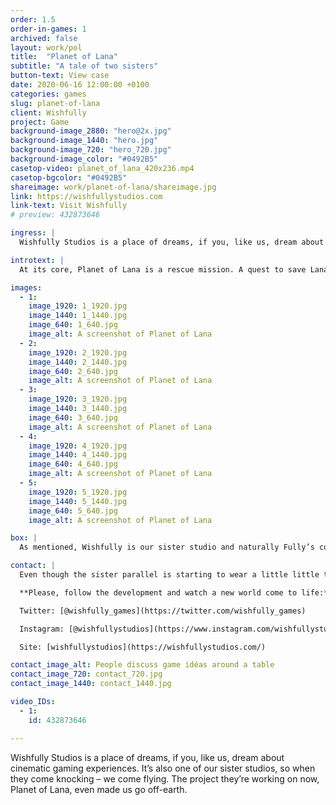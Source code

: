 ```yaml
---
order: 1.5
order-in-games: 1
archived: false
layout: work/pol
title:  "Planet of Lana"
subtitle: "A tale of two sisters"
button-text: View case
date: 2020-06-16 12:00:00 +0100
categories: games
slug: planet-of-lana
client: Wishfully
project: Game
background-image_2880: "hero@2x.jpg"
background-image_1440: "hero.jpg"
background-image_720: "hero_720.jpg"
background-image_color: "#0492B5"
casetop-video: planet_of_lana_420x236.mp4
casetop-bgcolor: "#0492B5"
shareimage: work/planet-of-lana/shareimage.jpg
link: https://wishfullystudios.com
link-text: Visit Wishfully
# preview: 432873646

ingress: |
  Wishfully Studios is a place of dreams, if you, like us, dream about cinematic gaming experiences. It’s also one of our sister studios, so when they come knocking – we come flying. The project they’re working on now, Planet of Lana, even made us go off-earth.

introtext: |
  At its core, Planet of Lana is a rescue mission. A quest to save Lana’s older sister from a newly-arrived army of sinister machines on the far side of a mysterious, extragalactic planet. And if you think that the planet is strange, you should see the creatures that inhabits it. Needles to say, we can’t wait to show you around (in 2022 when the game is finished for release).

images:
  - 1:
    image_1920: 1_1920.jpg
    image_1440: 1_1440.jpg
    image_640: 1_640.jpg
    image_alt: A screenshot of Planet of Lana
  - 2:
    image_1920: 2_1920.jpg
    image_1440: 2_1440.jpg
    image_640: 2_640.jpg
    image_alt: A screenshot of Planet of Lana
  - 3:
    image_1920: 3_1920.jpg
    image_1440: 3_1440.jpg
    image_640: 3_640.jpg
    image_alt: A screenshot of Planet of Lana
  - 4:
    image_1920: 4_1920.jpg
    image_1440: 4_1440.jpg
    image_640: 4_640.jpg
    image_alt: A screenshot of Planet of Lana
  - 5:
    image_1920: 5_1920.jpg
    image_1440: 5_1440.jpg
    image_640: 5_640.jpg
    image_alt: A screenshot of Planet of Lana

box: |
  As mentioned, Wishfully is our sister studio and naturally Fully’s contribution to the project could best be described as ”sisterly”. Or even ”big sisterly”. We help our artistically superior sibling with the ”boring stuff”. We do structure and frameworks, help out with testing, performance optimization and management. Support programming here, puzzle prototyping there, and even web development when the need arises.

contact: |
  Even though the sister parallel is starting to wear a little little thin, we can’t help but to do one last little one; we are truly bursting with pride over the realization of this project and can’t wait for graduation. 

  **Please, follow the development and watch a new world come to life:**

  Twitter: [@wishfully_games](https://twitter.com/wishfully_games)

  Instagram: [@wishfullystudios](https://www.instagram.com/wishfullystudios/)

  Site: [wishfullystudios](https://wishfullystudios.com/)

contact_image_alt: People discuss game idéas around a table
contact_image_720: contact_720.jpg
contact_image_1440: contact_1440.jpg

video_IDs:
  - 1:
    id: 432873646

---
```

Wishfully Studios is a place of dreams, if you, like us, dream about cinematic gaming experiences. It’s also one of our sister studios, so when they come knocking – we come flying. The project they’re working on now, Planet of Lana, even made us go off-earth.
